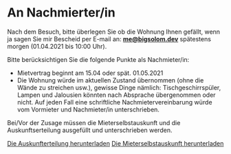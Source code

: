 # An Nachmierter/in

Nach dem Besuch, bitte überlegen Sie ob die Wohnung Ihnen gefällt, wenn ja sagen Sie mir Bescheid per E-mail an: **me@bigsolom.dev** spätestens morgen (01.04.2021 bis 10:00 Uhr).

Bitte berücksichtigen Sie die folgende Punkte als Nachmieter/in:
- Mietvertrag beginnt am 15.04 oder spät. 01.05.2021
- Die Wohnung würde im aktuellen Zustand übernommen (ohne die Wände zu streichen usw.), gewisse Dinge nämlich: Tischgeschirrspüler, Lampen und Jalousien könnten nach Absprache übergenommen oder nicht. Auf jeden Fall eine schriftliche Nachmietervereinbarung würde vom Vormieter und Nachmieter/in unterschrieben.

Bei/Vor der Zusage müssen die Mieterselbstauskunft und die Auskunftserteilung ausgefüllt und unterschrieben werden.

[Die Auskunfterteilung herunterladen](https://www.dropbox.com/s/3ekh5n2afle8o84/Auskunfterteiligung.pdf)
[Die Mieterselbstauskunft herunterladen](https://www.dropbox.com/s/nua6vqyovtafqlv/Mieterselbstauskunft_2021.pdf)

